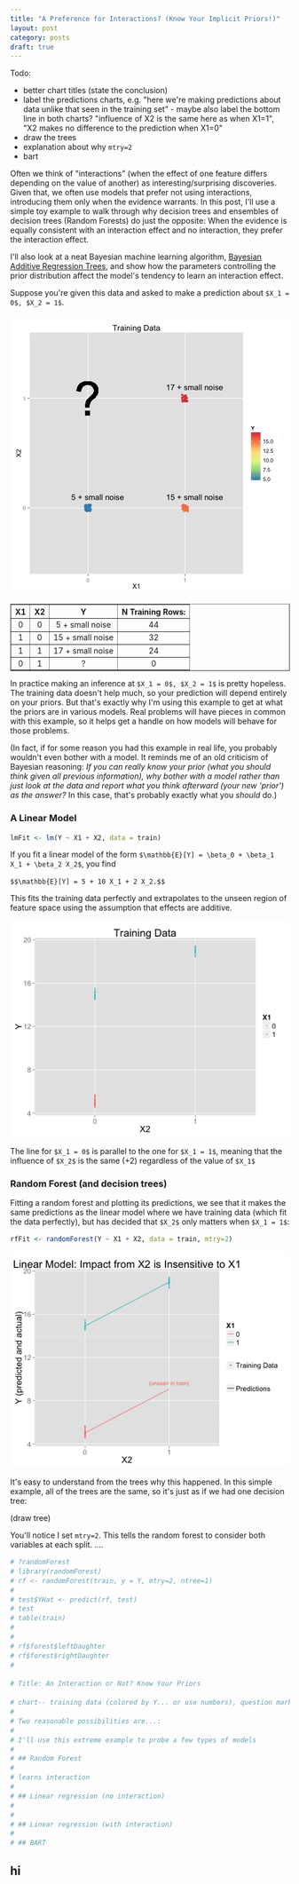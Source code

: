 ```yaml
---
title: "A Preference for Interactions? (Know Your Implicit Priors!)"
layout: post
category: posts
draft: true
---
```


Todo:

- better chart titles (state the conclusion)
- label the predictions charts, e.g. "here we're making predictions about data unlike that seen in the training set" - maybe also label the bottom line in both charts? "influence of X2 is the same here as when X1=1", "X2 makes no difference to the prediction when X1=0"
- draw the trees
- explanation about why `mtry=2`
- bart

Often we think of "interactions" (when the effect of one feature differs depending on the value of another) as interesting/surprising discoveries. Given that, we often use models that prefer not using interactions, introducing them only when the evidence warrants. In this post, I'll use a simple toy example to walk through why decision trees and ensembles of decision trees (Random Forests) do just the opposite: When the evidence is equally consistent with an interaction effect and no interaction, they prefer the interaction effect.

I'll also look at a neat Bayesian machine learning algorithm, [Bayesian Additive Regression Trees](http://cran.r-project.org/web/packages/bartMachine/vignettes/bartMachine.pdf), and show how the parameters controlling the prior distribution affect the model's tendency to learn an interaction effect.

Suppose you're given this data and asked to make a prediction about `$X_1 = 0$, $X_2 = 1$`.

![plot of chunk unnamed-chunk-1](/images/posts/interaction-or-not/unnamed-chunk-1.png) 

<!-- html table generated in R 3.1.1 by xtable 1.7-3 package -->
<!-- Fri Jan 16 10:52:37 2015 -->
<TABLE border=1>
<TR> <TH> X1 </TH> <TH> X2 </TH> <TH> Y </TH> <TH> N Training Rows: </TH>  </TR>
  <TR> <TD align="center"> 0 </TD> <TD align="center"> 0 </TD> <TD align="center"> 5 + small noise </TD> <TD align="center"> 44 </TD> </TR>
  <TR> <TD align="center"> 1 </TD> <TD align="center"> 0 </TD> <TD align="center"> 15 + small noise </TD> <TD align="center"> 32 </TD> </TR>
  <TR> <TD align="center"> 1 </TD> <TD align="center"> 1 </TD> <TD align="center"> 17 + small noise </TD> <TD align="center"> 24 </TD> </TR>
  <TR> <TD align="center"> 0 </TD> <TD align="center"> 1 </TD> <TD align="center"> ? </TD> <TD align="center"> 0 </TD> </TR>
   </TABLE>

In practice making an inference at `$X_1 = 0$, $X_2 = 1$` is pretty hopeless. The training data doesn't help much, so your prediction will depend entirely on your priors. But that's exactly why I'm using this example to get at what the priors are in various models. Real problems will have pieces in common with this example, so it helps get a handle on how models will behave for those problems.

(In fact, if for some reason you had this example in real life, you probably wouldn't even bother with a model. It reminds me of an old criticism of Bayesian reasoning: *If you can really know your prior (what you should think given all previous information), why bother with a model rather than just look at the data and report what you think afterward (your new 'prior') as the answer?* In this case, that's probably exactly what you *should* do.)


### A Linear Model


```r
lmFit <- lm(Y ~ X1 + X2, data = train)
```

If you fit a linear model of the form `$\mathbb{E}[Y] = \beta_0 + \beta_1 X_1 + \beta_2 X_2$`, you find

`$$\mathbb{E}[Y] = 5 + 10 X_1 + 2 X_2.$$`

This fits the training data perfectly and extrapolates to the unseen region of feature space using the assumption that effects are additive.

![plot of chunk unnamed-chunk-4](/images/posts/interaction-or-not/unnamed-chunk-4.png) 

The line for `$X_1 = 0$` is parallel to the one for `$X_1 = 1$`, meaning that the influence of `$X_2$` is the same ($+2$) regardless of the value of `$X_1$`


### Random Forest (and decision trees)



Fitting a random forest and plotting its predictions, we see that it makes the same predictions as the linear model where we have training data (which fit the data perfectly), but has decided that `$X_2$` only matters when `$X_1 = 1$`:


```r
rfFit <- randomForest(Y ~ X1 + X2, data = train, mtry=2)
```

![plot of chunk unnamed-chunk-7](/images/posts/interaction-or-not/unnamed-chunk-7.png) 

It's easy to understand from the trees why this happened. In this simple example, all of the trees are the same, so it's just as if we had one decision tree:

(draw tree)

You'll notice I set `mtry=2`. This tells the random forest to consider both variables at each split. ....


```r
# ?randomForest
# library(randomForest)
# rf <- randomForest(train, y = Y, mtry=2, ntree=1)
# 
# test$YHat <- predict(rf, test)
# test
# table(train)
# 
# 
# rf$forest$leftDaughter
# rf$forest$rightDaughter
# 

# Title: An Interaction or Not? Know Your Priors

# chart-- training data (colored by Y... or use numbers), question mark where we don't have any
# 
# Two reasonable possibilities are...:
# 
# I'll use this extreme example to probe a few types of models 
# 
# ## Random Forest
# 
# learns interaction
# 
# ## Linear regression (no interaction)
# 
# 
# ## Linear regression (with interaction)
# 
# ## BART
```


## hi
